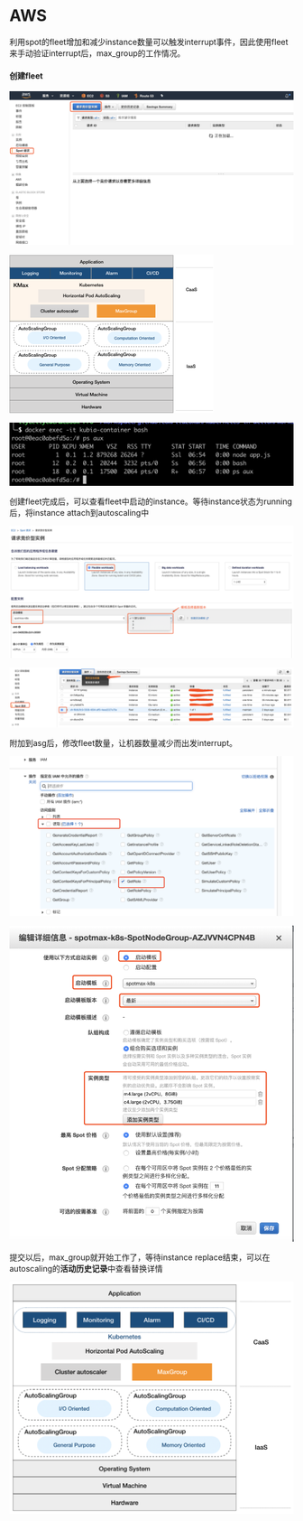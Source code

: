 # AWS

利用spot的fleet增加和减少instance数量可以触发interrupt事件，因此使用fleet来手动验证interrupt后，max\_group的工作情况。

#### 创建fleet

![](../../../.gitbook/assets/image.png)

![](../../../.gitbook/assets/image%20%2868%29.png)

![](../../../.gitbook/assets/image%20%2836%29.png)

创建fleet完成后，可以查看fleet中启动的instance。等待instance状态为running后，将instance attach到autoscaling中

![](../../../.gitbook/assets/image%20%2859%29.png)

![](../../../.gitbook/assets/image%20%2825%29.png)

附加到asg后，修改fleet数量，让机器数量减少而出发interrupt。

![](../../../.gitbook/assets/image%20%2874%29.png)

![](../../../.gitbook/assets/image%20%2824%29.png)

提交以后，max\_group就开始工作了，等待instance replace结束，可以在autoscaling的**活动历史记录**中查看替换详情

![](../../../.gitbook/assets/image%20%2850%29.png)

